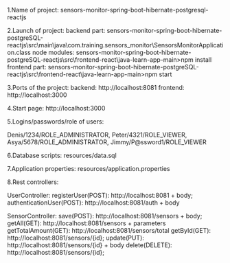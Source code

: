 1.Name of project: sensors-monitor-spring-boot-hibernate-postgresql-reactjs

2.Launch of project: 
backend part: sensors-monitor-spring-boot-hibernate-postgreSQL-reactjs\src\main\java\com.training.sensors_monitor\SensorsMonitorApplication.class
node modules: sensors-monitor-spring-boot-hibernate-postgreSQL-reactjs\src\frontend-react\java-learn-app-main>npm install
frontend part: sensors-monitor-spring-boot-hibernate-postgreSQL-reactjs\src\frontend-react\java-learn-app-main>npm start

3.Ports of the project:
backend: http://localhost:8081
frontend: http://localhost:3000

4.Start page: http://localhost:3000

5.Logins/passwords/role of users:

Denis/1234/ROLE_ADMINISTRATOR,
Peter/4321/ROLE_VIEWER,
Asya/5678/ROLE_ADMINISTRATOR,
Jimmy/P@ssword1/ROLE_VIEWER

6.Database scripts: resources/data.sql

7.Application properties: resources/application.properties

8.Rest controllers:

UserController:
registerUser(POST): http://localhost:8081 + body;
authenticationUser(POST): http://localhost:8081/auth + body

SensorController:
save(POST): http://localhost:8081/sensors + body;
getAll(GET): http://localhost:8081/sensors + parameters
getTotalAmount(GET): http://localhost:8081/sensors/total
getById(GET): http://localhost:8081/sensors/{id};
update(PUT): http://localhost:8081/sensors/{id} + body
delete(DELETE): http://localhost:8081/sensors/{id};
